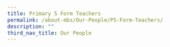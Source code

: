 ```yaml
---
title: Primary 5 Form Teachers
permalink: /about-mbs/Our-People/P5-Form-Teachers/
description: ""
third_nav_title: Our People
---
```

